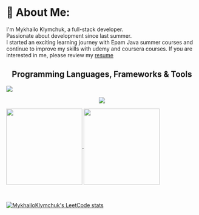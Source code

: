 # 💫 About Me:

I'm Mykhailo Klymchuk, a full-stack developer.
<br>Passionate about development since last summer.
<br>I started an exciting learning journey with Epam Java summer courses and continue to improve my skills with udemy and coursera courses.
If you are interested in me, please review my [resume](https://docs.google.com/document/d/1_SBcUe-iSSIW8XBGp6uIVg8Uont_pa_w/) 
<br>
<h2 align=center>Programming Languages, Frameworks & Tools</h2>

  ![](https://komarev.com/ghpvc/?username=MykhailoKlymchuk&color=595CD1)

<p align="center">
  <a href="https://skillicons.dev">
    <img src="https://skillicons.dev/icons?i=java,spring,hibernate,redis,python,django,php,laravel,maven,gradle,angular,react,js,ts,html,css,bootstrap,postgres,mysql,mongodb,git,github,gitlab,postman,docker,kubernetes,kafka,aws,gcp" />
  </a>
</p>
<p>
<a href="https://github.com/anuraghazra/github-readme-stats">
  <img height=200 align="center" src="https://github-readme-stats.vercel.app/api?username=MykhailoKlymchuk&show_icons=true&theme=tokyonight" />
</a>
<a href="https://github.com/anuraghazra/convoychat">
  <img height=200 align="center" src="https://github-readme-stats.vercel.app/api/top-langs?username=MykhailoKlymchuk&layout=compact&langs_count=8&card_width=299&theme=tokyonight" />
</a>
</p>

<br>

[![MykhailoKlymchuk's LeetCode stats](https://leetcode-stats-six.vercel.app/?username=dark&theme=dark)](https://github.com/KnlnKS/leetcode-stats)
